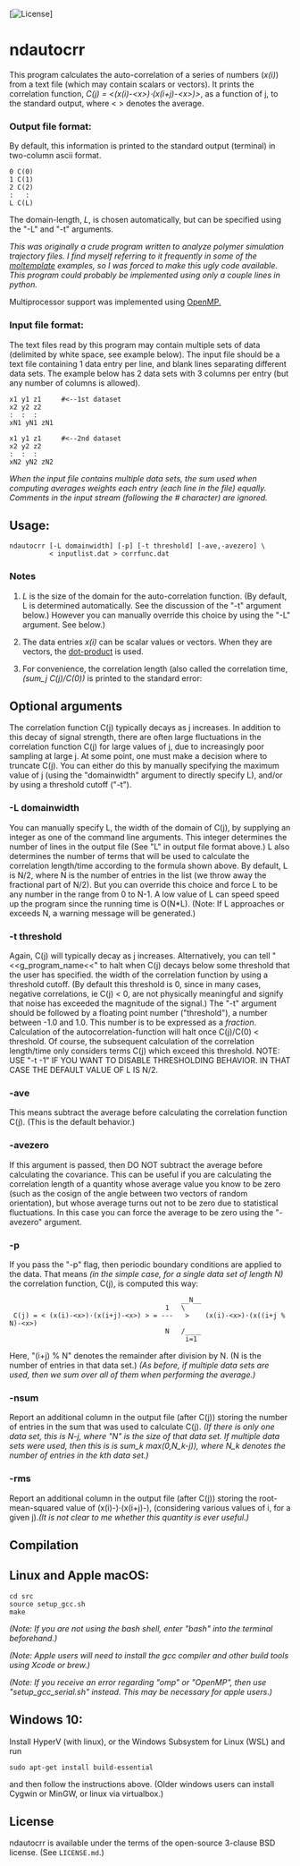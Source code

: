 [![License](https://img.shields.io/badge/License-BSD%203--Clause-blue.svg)]

ndautocrr
===========

This program calculates the auto-correlation of
a series of numbers (*x(i)*) from a text file
(which may contain scalars or vectors).
It prints the correlation function,
*C(j) = \<(x(i)-\<x\>)⋅(x(i+j)-\<x\>)\>*,
as a function of j, to the standard output, where \< \> denotes the average.


### Output file format:
By default, this information is printed to the standard output (terminal)
in two-column ascii format.

```
0 C(0)
1 C(1)
2 C(2)
:   :
L C(L)
```
The domain-length, *L*, is chosen automatically, but can be specified
using the "-L" and "-t" arguments.

*This was originally a crude program written to analyze polymer simulation
trajectory files.  I find myself referring to it frequently in some of the
[moltemplate](https://github.com/jewettaij/moltemplate)
examples, so I was forced to make this ugly code available.*
*This program could probably be implemented
using only a couple lines in python.*

Multiprocessor support was implemented using
[OpenMP.](https://en.wikipedia.org/wiki/OpenMP)


### Input file format:

The text files read by this program may contain multiple sets of data
(delimited by white space, see example below).
The input file should be a text file containing 1 data entry per line,
and blank lines separating different data sets.
The example below has 2 data sets with 3 columns per entry
(but any number of columns is allowed).
```
x1 y1 z1     #<--1st dataset
x2 y2 z2
:  :  :
xN1 yN1 zN1

x1 y1 z1     #<--2nd dataset
x2 y2 z2
:  :  :
xN2 yN2 zN2
```
*When the input file contains multiple data sets, the sum used when computing averages weights each entry (each line in the file) equally.*
*Comments in the input stream (following the \# character) are ignored.*

## Usage:

```
ndautocrr [-L domainwidth] [-p] [-t threshold] [-ave,-avezero] \
          < inputlist.dat > corrfunc.dat
```



### Notes


1. *L* is the size of the domain for the auto-correlation function.
(By default, L is determined automatically.  See the discussion of the
"-t" argument below.)  However you can manually override this choice
 by using the "-L" argument.  See below.)

2. The data entries *x(i)* can be scalar values or vectors.
When they are vectors, the
[dot-product](https://en.wikipedia.org/wiki/Dot_product)
is used.

3. For convenience, the correlation length (also called the correlation time, *(sum_j C(j)/C(0))* is printed to the standard error:  


## Optional arguments

The correlation function C(j) typically decays as j increases.
In addition to this decay of signal strength, there are often
large fluctuations in the correlation function C(j) for large
values of j, due to increasingly poor sampling at large j.
At some point, one must make a decision where to truncate C(j).
You can either do this by manually specifying the maximum value
of j (using the "domainwidth" argument to directly specify L),
and/or by using a threshold cutoff ("-t").


### -L domainwidth

You can manually specify L, the width of the domain of C(j),
by supplying an integer as one of the command line arguments.
This integer determines the number of lines in the output file
(See "L" in output file format above.)  L also determines the
number of terms that will be used to calculate the correlation
length/time according to the formula shown above.
By default, L is N/2, where N is the number of entries in the
list (we throw away the fractional part of N/2).  But you can
override this choice and force L to be any number in the range
from 0 to N-1.  A low value of L can speed speed up the program
since the running time is O(N\*L).  (Note:  If L approaches or
exceeds N, a warning message will be generated.)


### -t threshold

Again, C(j) will typically decay as j increases.
Alternatively, you can tell "<<g_program_name<<" to halt when
C(j) decays below some threshold that the user has specified.
the width of the correlation function by using a threshold cutoff.
(By default this threshold is 0, since in many cases, negative
correlations, ie C(j) < 0, are not physically meaningful and
signify that noise has exceeded the magnitude of the signal.)
The "-t" argument should be followed by a floating point number
("threshold"), a number between -1.0 and 1.0. This number is
to be expressed as a _fraction_.  Calculation of the
autocorrelation-function will halt once C(j)/C(0) < threshold.
Of course, the subsequent calculation of the correlation
length/time only considers terms C(j) which exceed this threshold.
NOTE: USE "-t -1" IF YOU WANT TO DISABLE THRESHOLDING BEHAVIOR.
IN THAT CASE THE DEFAULT VALUE OF L IS N/2.


### -ave

This means subtract the average before calculating the
correlation function C(j).  (This is the default behavior.)


### -avezero

If this argument is passed, then DO NOT subtract the average before calculating
the covariance.  This can be useful if you are calculating the correlation
length of a quantity whose average value you know to be zero (such as the
cosign of the angle between two vectors of random orientation), but whose
average turns out not to be zero due to statistical fluctuations.  In this
case you can force the average to be zero using the "-avezero"
argument.


### -p

If you pass the "-p" flag, then periodic boundary conditions
are applied to the data.
That means *(in the simple case, for a single data set of length N)*
the correlation function, C(j), is computed this way:
```
                                           __N__
                                       1   \
 C(j) = < (x(i)-<x>)⋅(x(i+j)-<x>) > = ---   >    (x(i)-<x>)⋅(x((i+j % N)-<x>)
                                       N   /____
                                            i=1
```
Here, "(i+j) % N" denotes the remainder after division by N.
(N is the number of entries in that data set.)
*(As before, if multiple data sets are used, 
  then we sum over all of them when performing the average.)*


### -nsum
Report an additional column in the output file (after C(j)) storing the number of entries in the sum that was used to calculate C(j).  *(If there is only one data set, this is N-j, where "N" is the size of that data set.  If multiple data sets were used, then this is is sum_k max(0,N_k-j)), where N_k denotes the number of entries in the kth data set.)*


### -rms
Report an additional column in the output file (after C(j)) storing the root-mean-squared value of (x(i)-<x>)⋅(x(i+j)-<x>), (considering various values of i, for a given j).*(It is not clear to me whether this quantity is ever useful.)*


## Compilation

## Linux and Apple macOS:

```
cd src
source setup_gcc.sh
make
```

*(Note:  If you are not using the bash shell,
enter "bash" into the terminal beforehand.)*

*(Note: Apple users will need to install the gcc compiler
and other build tools using Xcode or brew.)*

*(Note: If you receive an error regarding "omp" or "OpenMP", then use
"setup_gcc_serial.sh" instead.  This may be necessary for apple users.)*

## Windows 10:

Install HyperV (with linux), or the Windows Subsystem for Linux (WSL) and run

    sudo apt-get install build-essential

and then follow the instructions above.
(Older windows users can install Cygwin or MinGW, or linux via virtualbox.)

## License

ndautocrr is available under the terms of the open-source 3-clause BSD
license.  (See `LICENSE.md`.)
